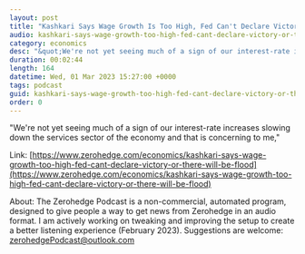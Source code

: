 ```yaml
---
layout: post
title: "Kashkari Says Wage Growth Is Too High, Fed Can't Declare Victory Or There Will Be &quot;Flood Of Exuberance&quot;"
audio: kashkari-says-wage-growth-too-high-fed-cant-declare-victory-or-there-will-be-flood-0
category: economics
desc: "&quot;We're not yet seeing much of a sign of our interest-rate increases slowing down the services sector of the economy and that is concerning to me,&quot;"
duration: 00:02:44
length: 164
datetime: Wed, 01 Mar 2023 15:27:00 +0000
tags: podcast
guid: kashkari-says-wage-growth-too-high-fed-cant-declare-victory-or-there-will-be-flood-0
order: 0
---
```

&quot;We're not yet seeing much of a sign of our interest-rate increases slowing down the services sector of the economy and that is concerning to me,&quot;

Link: [https://www.zerohedge.com/economics/kashkari-says-wage-growth-too-high-fed-cant-declare-victory-or-there-will-be-flood](https://www.zerohedge.com/economics/kashkari-says-wage-growth-too-high-fed-cant-declare-victory-or-there-will-be-flood)

About: The Zerohedge Podcast is a non-commercial, automated program, designed to give people a way to get news from Zerohedge in an audio format.  I am actively working on tweaking and improving the setup to create a better listening experience (February 2023).  Suggestions are welcome: [zerohedgePodcast@outlook.com](mailto:zerohedgePodcast@outlook.com)